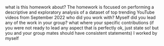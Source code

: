what is this homework about?
The homework is focused on performing a descriptive and exploratory analysis of a dataset of top trending YouTube videos from September 2022
who did you work with?
Myself
did you lead any of the work in your group? what where your specific contributions (if you were not ready to lead any aspect that is perfectly ok, just state so! but you and your group mates should have consistent statements)
I worked by myself 

